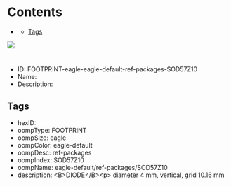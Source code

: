 



Contents
========

* [](#)
	* [Tags](#tags)
  
![][im]
# 

- ID: FOOTPRINT-eagle-eagle-default-ref-packages-SOD57Z10
- Name: 
- Description: 

## Tags

- hexID: 
- oompType: FOOTPRINT
- oompSize: eagle
- oompColor: eagle-default
- oompDesc: ref-packages
- oompIndex: SOD57Z10
- oompName: eagle-default/ref-packages/SOD57Z10
- description: &lt;B&gt;DIODE&lt;/B&gt;&lt;p&gt;&#xD;
diameter 4 mm, vertical, grid 10.16 mm



[im]: image.png
